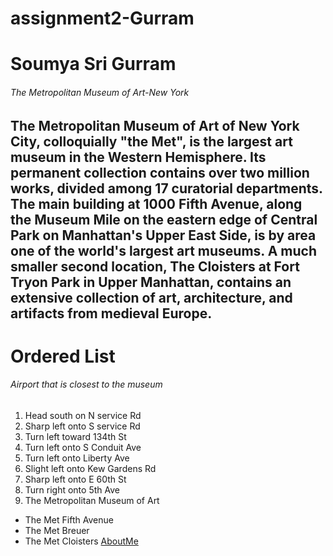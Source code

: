 # assignment2-Gurram
# Soumya Sri Gurram
###### The Metropolitan Museum of Art-New York
The Metropolitan Museum of Art of New York City, colloquially "the Met", **is the largest art museum in the Western Hemisphere**. Its permanent collection contains over two million works, divided among 17 curatorial departments. **The main building at 1000 Fifth Avenue**, along the Museum Mile on the eastern edge of Central Park on Manhattan's Upper East Side, is by area one of the world's largest art museums. A much smaller second location, The Cloisters at Fort Tryon Park in Upper Manhattan, contains an extensive collection of art, architecture, and artifacts from medieval Europe.
---------------------------------------------------------------------------
# Ordered List
###### Airport that is closest to the museum
1. Head south on N service Rd
2. Sharp left onto S service Rd
3. Turn left toward 134th St
4. Turn left onto S Conduit Ave
5. Turn left onto Liberty Ave
6. Slight left onto Kew Gardens Rd
7. Sharp left onto E 60th St
8. Turn right onto 5th Ave
9. The Metropolitan Museum of Art
-  The Met Fifth Avenue
-  The Met Breuer
-  The Met Cloisters
[AboutMe](AboutMe.md)
